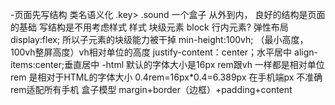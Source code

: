 -页面先写结构
类名语义化 .key> .sound  一个盒子
从外到内，
良好的结构是页面的基础
写结构是不用考虑样式
样式
  块级元素 block
  行内元素?
  弹性布局
  display:flex;
  所以子元素的块级能力被干掉
  min-height:100vh;
  （最小高度，100vh整屏高度）vh相对单位的高度
  justify-content：center；水平居中
  align-items:center;垂直居中
  -html 默认的字体大小是16px
  rem跟vh  一样都是相对单位 
  rem 是相对于HTML的字体大小
  0.4rem=16px*0.4=6.389px
  在手机端px 不准确  rem适配所有手机
  盒子模型
  margin+border（边框）+padding+content
  

